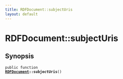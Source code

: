 ```yaml
---
title: RDFDocument::subjectUris
layout: default
---
```


# RDFDocument::subjectUris

## Synopsis

<code>public function <b><a href="RDFDocument">RDFDocument</a>::subjectUris</b>()</code>

